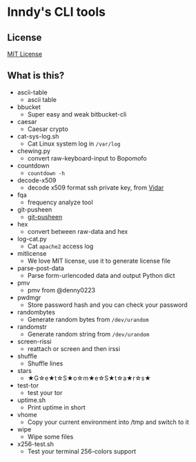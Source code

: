 # Inndy's CLI tools

## License

[MIT License](LICENSE)

## What is this?

- ascii-table
    - ascii table
- bbucket
    - Super easy and weak bitbucket-cli
- caesar
    - Caesar crypto
- cat-sys-log.sh
    - Cat Linux system log in `/var/log`
- chewing.py
    - convert raw-keyboard-input to Bopomofo
- countdown
    - `countdown -h`
- decode-x509
    - decode x509 format ssh private key, from [Vidar](http://www.vidarholen.net/contents/junk/files/decode_rsa.bash)
- fqa
    - frequency analyze tool
- git-pusheen
    - [git-pusheen](https://github.com/sprngr/dotfiles/blob/master/bin/git-pusheen)
- hex
    - convert between raw-data and hex
- log-cat.py
    - Cat `apache2` access log
- mitlicense
    - We love MIT license, use it to generate license file
- parse-post-data
    - Parse form-urlencoded data and output Python dict
- pmv
    - pmv from @denny0223
- pwdmgr
    - Store password hash and you can check your password
- randombytes
    - Generate random bytes from `/dev/urandom`
- randomstr
    - Generate random string from `/dev/urandom`
- screen-rissi
    - reattach or screen and then irssi
- shuffle
    - Shuffle lines
- stars
    - ★G☆e★t☆S★o☆m★e☆S★t☆a★r☆s★
- test-tor
    - test your tor
- uptime.sh
    - Print uptime in short
- vhome
    - Copy your current environment into /tmp and switch to it
- wipe
    - Wipe some files
- x256-test.sh
    - Test your terminal 256-colors support
